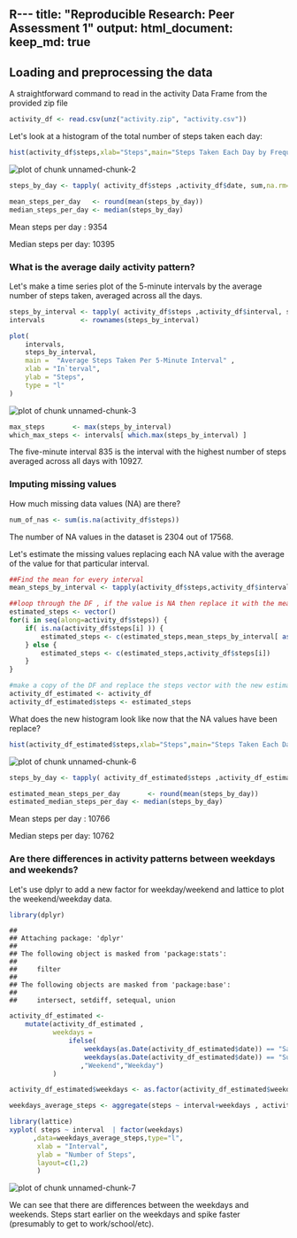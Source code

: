 R---
title: "Reproducible Research: Peer Assessment 1"
output: 
  html_document:
    keep_md: true
---



## Loading and preprocessing the data

A straightforward command to read in the activity Data Frame from the provided zip file

```r
activity_df <- read.csv(unz("activity.zip", "activity.csv"))
```


Let's look at a histogram of the total number of steps taken each day:


```r
hist(activity_df$steps,xlab="Steps",main="Steps Taken Each Day by Frequency")
```

![plot of chunk unnamed-chunk-2](figure/unnamed-chunk-2-1.png) 

```r
steps_by_day <- tapply( activity_df$steps ,activity_df$date, sum,na.rm=TRUE)

mean_steps_per_day   <- round(mean(steps_by_day))
median_steps_per_day <- median(steps_by_day)
```

Mean steps per day : 9354

Median steps per day: 10395






### What is the average daily activity pattern?

Let's make a time series plot of the 5-minute intervals by the average number of steps taken, averaged across all the days.


```r
steps_by_interval <- tapply( activity_df$steps ,activity_df$interval, sum,na.rm=TRUE)
intervals         <- rownames(steps_by_interval)

plot(
    intervals,
    steps_by_interval,
    main =  "Average Steps Taken Per 5-Minute Interval" ,
    xlab = "In`terval",
    ylab = "Steps",
    type = "l"
)
```

![plot of chunk unnamed-chunk-3](figure/unnamed-chunk-3-1.png) 

```r
max_steps       <- max(steps_by_interval)
which_max_steps <- intervals[ which.max(steps_by_interval) ]
```
The five-minute interval 835 is the interval with the highest number of steps averaged across all days with 10927.


### Imputing missing values

How much missing data values (NA) are there?


```r
num_of_nas <- sum(is.na(activity_df$steps))
```
The number of NA values in the dataset is 2304 out of 17568.


Let's estimate the missing values replacing each NA value with the average of the value for that particular interval.


```r
##Find the mean for every interval
mean_steps_by_interval <- tapply(activity_df$steps,activity_df$interval, function(x) { round(mean(x,na.rm=TRUE)) } )

##loop through the DF , if the value is NA then replace it with the mean value for that interval, else just copy
estimated_steps <- vector()
for(i in seq(along=activity_df$steps)) {
    if( is.na(activity_df$steps[i] )) {
        estimated_steps <- c(estimated_steps,mean_steps_by_interval[ as.character(activity_df[i,"interval" ]) ] )
    } else {
        estimated_steps <- c(estimated_steps,activity_df$steps[i])
    }
}

#make a copy of the DF and replace the steps vector with the new estimated steps
activity_df_estimated <- activity_df
activity_df_estimated$steps <- estimated_steps
```

What does the new histogram look like now that the NA values have been replace?


```r
hist(activity_df_estimated$steps,xlab="Steps",main="Steps Taken Each Day by Frequency")
```

![plot of chunk unnamed-chunk-6](figure/unnamed-chunk-6-1.png) 

```r
steps_by_day <- tapply( activity_df_estimated$steps ,activity_df_estimated$date, sum,na.rm=TRUE)

estimated_mean_steps_per_day       <- round(mean(steps_by_day))
estimated_median_steps_per_day <- median(steps_by_day)
```
Mean steps per day : 10766

Median steps per day: 10762




### Are there differences in activity patterns between weekdays and weekends?

Let's use dplyr to add a new factor for weekday/weekend and lattice to plot the weekend/weekday data.



```r
library(dplyr)
```

```
## 
## Attaching package: 'dplyr'
## 
## The following object is masked from 'package:stats':
## 
##     filter
## 
## The following objects are masked from 'package:base':
## 
##     intersect, setdiff, setequal, union
```

```r
activity_df_estimated <-
    mutate(activity_df_estimated ,
           weekdays =
               ifelse(
                   weekdays(as.Date(activity_df_estimated$date)) == "Saturday" |
                   weekdays(as.Date(activity_df_estimated$date)) == "Sunday" 
                  ,"Weekend","Weekday")
           )

activity_df_estimated$weekdays <- as.factor(activity_df_estimated$weekdays)

weekdays_average_steps <- aggregate(steps ~ interval+weekdays , activity_df_estimated , mean)

library(lattice)
xyplot( steps ~ interval  | factor(weekdays)
      ,data=weekdays_average_steps,type="l",
       xlab = "Interval",
       ylab = "Number of Steps",
       layout=c(1,2)
       )
```

![plot of chunk unnamed-chunk-7](figure/unnamed-chunk-7-1.png) 

We can see that there are differences between the weekdays and weekends.
Steps start earlier on the weekdays and spike faster (presumably to get to work/school/etc).

